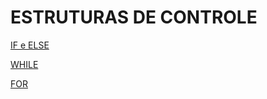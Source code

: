 # ESTRUTURAS DE CONTROLE

[IF e ELSE](ESTRUTURASDECONTROLE/2.1-IF&ELSE.md)

[WHILE](ESTRUTURASDECONTROLE/2.2-WHILE.md)

[FOR](ESTRUTURASDECONTROLE/2.3-FOR.md)